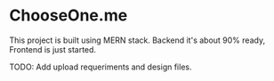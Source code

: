 # ChooseOne.me

This project is built using MERN stack. Backend it's about 90% ready, Frontend is just started.

TODO: Add upload requeriments and design files.